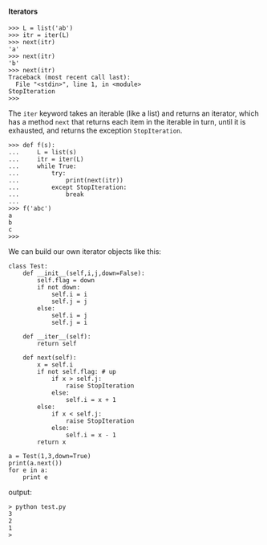 #### Iterators

```
>>> L = list('ab')
>>> itr = iter(L)
>>> next(itr)
'a'
>>> next(itr)
'b'
>>> next(itr)
Traceback (most recent call last):
  File "<stdin>", line 1, in <module>
StopIteration
>>> 
```

The ``iter`` keyword takes an iterable (like a list) and returns an iterator, which has a method ``next`` that returns each item in the iterable in turn, until it is exhausted, and returns the exception ``StopIteration``.


```
>>> def f(s):
...     L = list(s)
...     itr = iter(L)
...     while True:
...         try:
...             print(next(itr))
...         except StopIteration:
...             break
... 
>>> f('abc')
a
b
c
>>> 
```

We can build our own iterator objects like this:

```
class Test:
    def __init__(self,i,j,down=False):
        self.flag = down
        if not down:
            self.i = i
            self.j = j
        else:
            self.i = j
            self.j = i
    
    def __iter__(self):
        return self

    def next(self):
        x = self.i
        if not self.flag: # up
            if x > self.j:
                raise StopIteration
            else:
                self.i = x + 1
        else:
            if x < self.j:
                raise StopIteration
            else:
                self.i = x - 1
        return x

a = Test(1,3,down=True)
print(a.next())
for e in a:
    print e
```

output:

```
> python test.py 
3
2
1
>
```